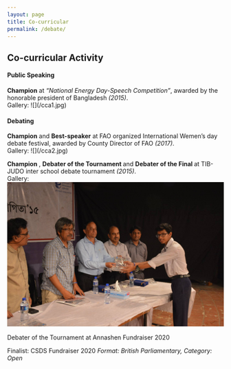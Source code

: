 ```yaml
---
layout: page
title: Co-curricular
permalink: /debate/
---
```


<h2> Co-curricular Activity </h2>
<h4> Public Speaking </h4>
<b>Champion</b> at <i>“National Energy Day-Speech Competition”</i>, awarded by the honorable president of Bangladesh <i>(2015)</i>.
<br>
Gallery:
![](/cca1.jpg)

<h4> Debating </h4>
<b>Champion</b> and <b>Best-speaker</b> at FAO organized International Wemen’s day debate festival, awarded by County Director of FAO <i>(2017)</i>.
<br>
Gallery:
![](/cca2.jpg)

<b>Champion</b> , <b>Debater of the Tournament </b> and <b>Debater of the Final </b> at TIB-JUDO inter school debate tournament <i>(2015)</i>.
<br>
Gallery:
![](/cca3.jpg)


Debater of the Tournament at Annashen Fundraiser 2020

Finalist: CSDS Fundraiser 2020 <i>Format: British Parliamentary, Category: Open </i>
